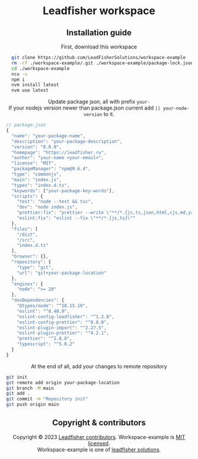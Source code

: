<h1 align="center">Leadfisher workspace</h1>

<h2 align="center">Installation guide</h2>

<p align="center">First, download this workspace</p>

```bash
  git clone https://github.com/LeadFisherSolutions/workspace-example
  rm -rf ./workspace-example/.git ./workspace-example/package-lock.json
  cd ./workspace-example
  ncu -u
  npm i
  nvm install latest
  nvm use latest
```

<p align="center">
Update package json, all with prefix <code>your-</code><br/>
If your nodejs version newer than package.json current add <code>|| your-node-version</code> to it.
</p>

```js
// package.json
{
  "name": "your-package-name",
  "description": "your-package-description",
  "version": "0.0.0",
  "homepage": "https://leadfisher.ru",
  "author": "your-name <your-email>",
  "license": "MIT",
  "packageManager": "npm@9.6.4",
  "type": "commonjs",
  "main": "index.js",
  "types": "index.d.ts",
  "keywords": ["your-package-key-words"],
  "scripts": {
    "test": "node --test && tsc",
    "dev": "node index.js",
    "prettier:fix": "prettier --write \"**/*.{js,ts,json,html,cjs,md,yaml}\"",
    "eslint:fix": "eslint --fix \"**/*.{js,ts}\""
  },
  "files": [
    "/dist",
    "/src",
    "index.d.ts"
  ],
  "browser": {},
  "repository": {
    "type": "git",
    "url": "git+your-package-location"
  },
  "engines": {
    "node": ">= 20"
  },
  "devDependencies": {
    "@types/node": "^18.15.10",
    "eslint": "^8.40.0",
    "eslint-config-leadfisher": "^1.2.0",
    "eslint-config-prettier": "^8.8.0",
    "eslint-plugin-import": "^2.27.5",
    "eslint-plugin-prettier": "^4.2.1",
    "prettier": "^2.8.8",
    "typescript": "^5.0.2"
  }
}
```

<p align="center">At the end of all, add your changes to remote repository</p>

```bash
git init
git remote add origin your-package-location
git branch -M main
git add .
git commit -m "Repository init"
git push origin main
```

<h2 align="center">Copyright & contributors</h2>

<p align="center">
Copyright © 2023 <a href="https://github.com/LeadFisherSolutions/workspace-example/graphs/contributors">Leadfisher contributors</a>.
Workspace-example is <a href="./LICENSE">MIT licensed</a>.<br/>
Workspace-example is one of <a href="https://github.com/LeadFisherSolutions">leadfisher solutions</a>.
</p>
